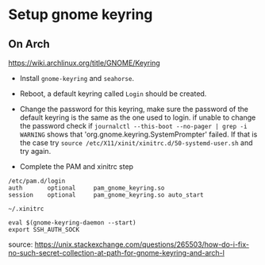# Setup gnome keyring

## On Arch
https://wiki.archlinux.org/title/GNOME/Keyring

- Install `gnome-keyring` and `seahorse`.

- Reboot, a default keyring called `Login` should be created.
- Change the password for this keyring, make sure the password of the default keyring is the same as the one used to login.
if unable to change the password check if `journalctl --this-boot --no-pager | grep -i WARNING` shows that 'org.gnome.keyring.SystemPrompter' failed.
If that is the case try `source /etc/X11/xinit/xinitrc.d/50-systemd-user.sh` and try again.
- Complete the PAM and xinitrc step

```
/etc/pam.d/login
auth       optional     pam_gnome_keyring.so
session    optional     pam_gnome_keyring.so auto_start
```

```
~/.xinitrc

eval $(gnome-keyring-daemon --start)
export SSH_AUTH_SOCK
```

source:
https://unix.stackexchange.com/questions/265503/how-do-i-fix-no-such-secret-collection-at-path-for-gnome-keyring-and-arch-l
